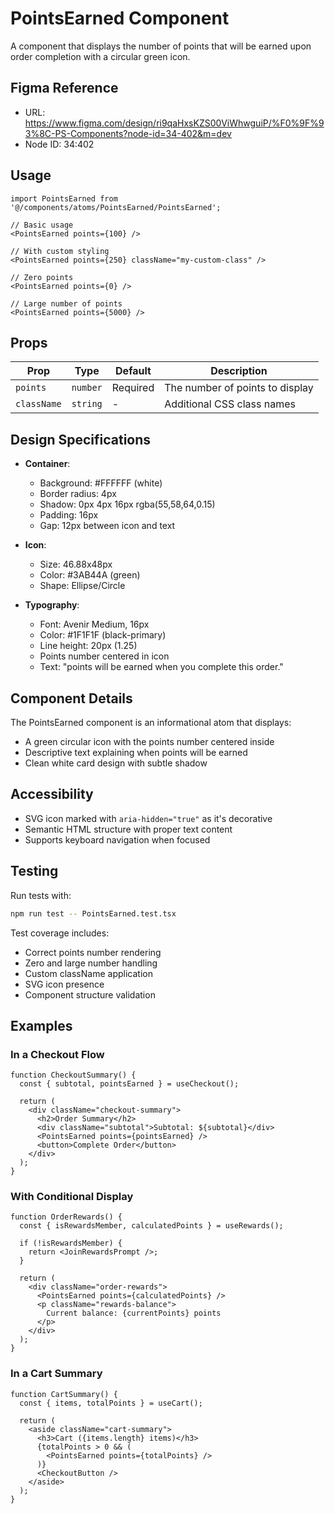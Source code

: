 # PointsEarned Component

A component that displays the number of points that will be earned upon order completion with a circular green icon.

## Figma Reference

- URL: https://www.figma.com/design/ri9qaHxsKZS00ViWhwguiP/%F0%9F%93%8C-PS-Components?node-id=34-402&m=dev
- Node ID: 34:402

## Usage

```tsx
import PointsEarned from '@/components/atoms/PointsEarned/PointsEarned';

// Basic usage
<PointsEarned points={100} />

// With custom styling
<PointsEarned points={250} className="my-custom-class" />

// Zero points
<PointsEarned points={0} />

// Large number of points
<PointsEarned points={5000} />
```

## Props

| Prop | Type | Default | Description |
|------|------|---------|-------------|
| `points` | `number` | Required | The number of points to display |
| `className` | `string` | - | Additional CSS class names |

## Design Specifications

- **Container**:
  - Background: #FFFFFF (white)
  - Border radius: 4px
  - Shadow: 0px 4px 16px rgba(55,58,64,0.15)
  - Padding: 16px
  - Gap: 12px between icon and text

- **Icon**:
  - Size: 46.88x48px
  - Color: #3AB44A (green)
  - Shape: Ellipse/Circle

- **Typography**:
  - Font: Avenir Medium, 16px
  - Color: #1F1F1F (black-primary)
  - Line height: 20px (1.25)
  - Points number centered in icon
  - Text: "points will be earned when you complete this order."

## Component Details

The PointsEarned component is an informational atom that displays:
- A green circular icon with the points number centered inside
- Descriptive text explaining when points will be earned
- Clean white card design with subtle shadow

## Accessibility

- SVG icon marked with `aria-hidden="true"` as it's decorative
- Semantic HTML structure with proper text content
- Supports keyboard navigation when focused

## Testing

Run tests with:

```bash
npm run test -- PointsEarned.test.tsx
```

Test coverage includes:
- Correct points number rendering
- Zero and large number handling
- Custom className application
- SVG icon presence
- Component structure validation

## Examples

### In a Checkout Flow

```tsx
function CheckoutSummary() {
  const { subtotal, pointsEarned } = useCheckout();

  return (
    <div className="checkout-summary">
      <h2>Order Summary</h2>
      <div className="subtotal">Subtotal: ${subtotal}</div>
      <PointsEarned points={pointsEarned} />
      <button>Complete Order</button>
    </div>
  );
}
```

### With Conditional Display

```tsx
function OrderRewards() {
  const { isRewardsMember, calculatedPoints } = useRewards();

  if (!isRewardsMember) {
    return <JoinRewardsPrompt />;
  }

  return (
    <div className="order-rewards">
      <PointsEarned points={calculatedPoints} />
      <p className="rewards-balance">
        Current balance: {currentPoints} points
      </p>
    </div>
  );
}
```

### In a Cart Summary

```tsx
function CartSummary() {
  const { items, totalPoints } = useCart();

  return (
    <aside className="cart-summary">
      <h3>Cart ({items.length} items)</h3>
      {totalPoints > 0 && (
        <PointsEarned points={totalPoints} />
      )}
      <CheckoutButton />
    </aside>
  );
}
```